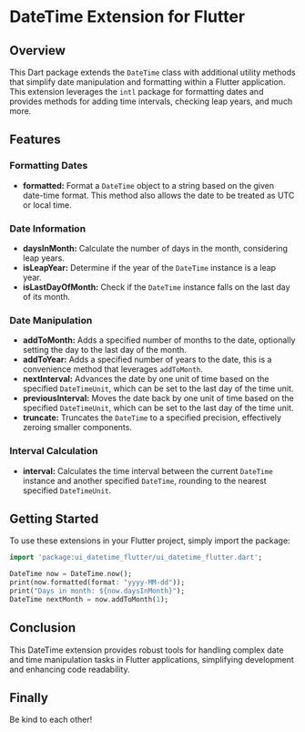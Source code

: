 # DateTime Extension for Flutter

## Overview

This Dart package extends the `DateTime` class with additional utility methods that simplify date manipulation and formatting within a Flutter application. This extension leverages the `intl` package for formatting dates and provides methods for adding time intervals, checking leap years, and much more.

## Features

### Formatting Dates

- **formatted:** Format a `DateTime` object to a string based on the given date-time format. This method also allows the date to be treated as UTC or local time.

### Date Information

- **daysInMonth:** Calculate the number of days in the month, considering leap years.
- **isLeapYear:** Determine if the year of the `DateTime` instance is a leap year.
- **isLastDayOfMonth:** Check if the `DateTime` instance falls on the last day of its month.

### Date Manipulation

- **addToMonth:** Adds a specified number of months to the date, optionally setting the day to the last day of the month.
- **addToYear:** Adds a specified number of years to the date, this is a convenience method that leverages `addToMonth`.
- **nextInterval:** Advances the date by one unit of time based on the specified `DateTimeUnit`, which can be set to the last day of the time unit.
- **previousInterval:** Moves the date back by one unit of time based on the specified `DateTimeUnit`, which can be set to the last day of the time unit.
- **truncate:** Truncates the `DateTime` to a specified precision, effectively zeroing smaller components.

### Interval Calculation

- **interval:** Calculates the time interval between the current `DateTime` instance and another specified `DateTime`, rounding to the nearest specified `DateTimeUnit`.

## Getting Started

To use these extensions in your Flutter project, simply import the package:

```dart
import 'package:ui_datetime_flutter/ui_datetime_flutter.dart';

DateTime now = DateTime.now();
print(now.formatted(format: "yyyy-MM-dd"));
print("Days in month: ${now.daysInMonth}");
DateTime nextMonth = now.addToMonth(1);
```

## Conclusion

This DateTime extension provides robust tools for handling complex date and time manipulation tasks in Flutter applications, simplifying development and enhancing code readability.

## Finally

Be kind to each other!
